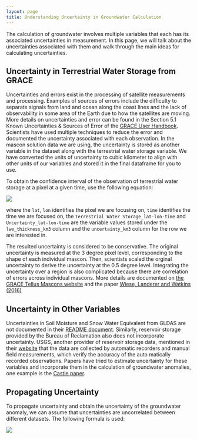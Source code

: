 ```yaml
---
layout: page
title: Understanding Uncertainty in Groundwater Calculation
---
```

The calculation of groundwater involves multiple variables that each has its associated uncertainties in measurement. In this page, we will talk about the uncertainties associated with them and walk through the main ideas for calculating uncertainties.

## Uncertainty in Terrestrial Water Storage from GRACE
Uncertainties and errors exist in the processing of satellite measurements and processing. Examples of sources of errors include the difficulty to separate signals from land and ocean along the coast lines and the lack of observability in some area of the Earth due to how the satellites are moving. More details on uncertainties and error can be found in the Section 5.1 Known Uncertainties & Sources of Error of the [GRACE User Handbook](https://deotb6e7tfubr.cloudfront.net/s3-edaf5da92e0ce48fb61175c28b67e95d/podaac-ops-cumulus-docs.s3.us-west-2.amazonaws.com/gracefo/open/docs/GRACE-FO_L3_Handbook_JPL.pdf?A-userid=None&Expires=1691775191&Signature=hg9xblOoxGYd6Y4nT6lDtUVJfyYE9iB4GuXJi8rBsajgAq1CW2ctZHK-nHkLGDB4U0GbLKywoUI4h3QIN27MZorTUU2osEa6PDDEqniPfumQLqTdES7sgK2eBwYHKp8ac07-hFyfJ6bxhFwj-OKYMfS5mw1SLtGbjenc3LGLEOaQ-SVA~aNDQ-2QjCzFqtb-H9CXBGy6ZLNaU6fEzTmTUXIVqTXu8mZaB7423exrYNWxzbjLKctErOF-NX3gV8-ThrAt-VsLh~PBaT9epFamMOH18hs6Uv3t0~GwwF4UQTPS7wPndO4vnpApDni7F3u9ElnlK~OED7BX3sQ3S72nsw__&Key-Pair-Id=K2T4XLW1Q8DT9E). Scientists have used multiple techniques to reduce the error and documented the uncertainty associated with each observation. In the mascon solution data we are using, the uncertainty is stored as another variable in the dataset along with the terrestrial water storage variable. We have converted the units of uncertainty to cubic kilometer to align with other units of our variables and stored it in the final dataframe for you to use. 

To obtain the confidence interval of the observation of terrestrial water storage at a pixel at a given time, use the following equation:

<img src="{{site.url }}{{site.baseurl }}/assets/img/Confidence_Interval.png">

where the `lat`, `lon` identifies the pixel we are focusing on, `time` identifies the time we are focused on, the `Terrestrial Water Storage_lat-lon-time` and `Uncertainty_lat-lon-time` are the variable values stored under the `lwe_thickness_km3` column and the `uncertainty_km3` column for the row we are interested in.

The resulted uncertainty is considered to be conservative. The original uncertainty is measured at the 3 degree pixel level, corresponding to the shape of each individual mascon. Then, scientists scaled the orginal uncertainty to derive the uncertainty at the 0.5 degree level. Integrating the uncertainty over a region is also complicated because there are correlation of errors across individual mascons. More details are documented on [the GRACE Tellus Mascons website](https://grace.jpl.nasa.gov/data/get-data/jpl_global_mascons/) and the paper [Wiese, Landerer and Watkins (2016)](http://dx.doi.org/10.1002/2016WR019344)



## Uncertainty in Other Variables
Uncertainties in Soil Moisture and Snow Water Equivalent from GLDAS are not documented in their [README document](https://hydro1.gesdisc.eosdis.nasa.gov/data/GLDAS/GLDAS_NOAH025_M.2.1/doc/README_GLDAS2.pdf). Similarly, reservoir storage provided by the Bureau of Reclamation also does not incorporate uncertainty. USGS, another provider of reservoir storage data, mentioned in their [website](https://waterdata.usgs.gov/nwis/sw) that the data are collected by automatic recorders and manual field measurements, which verify the accuracy of the auto matically recorded observations. Papers have tried to estimate uncertainty for these variables and incorporate them in the calculation of groundwater anomalies, one example is the [Castle paper](https://agupubs.onlinelibrary.wiley.com/doi/10.1002/2014GL061055).

## Propagating Uncertainty
To propagate uncertainty and obtain the uncertainty of the groundwater anomaly, we can assume that uncertainties are uncorrelated between different datasets. The following formula is used:

<img src="{{site.url }}{{site.baseurl }}/assets/img/Uncertainty.png">

